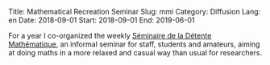 Title:  Mathematical Recreation Seminar
Slug: mmi
Category: Diffusion
Lang: en
Date: 2018-09-01
Start: 2018-09-01
End: 2019-06-01

For a year I co-organized the weekly [Séminaire de la Détente Mathématique](https://mmi-lyon.fr/?site_conference=detente-mathematique),
an informal seminar for staff, students and amateurs, aiming at doing maths in a more relaxed and casual way than usual for
researchers.